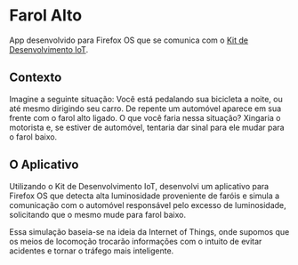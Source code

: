 Farol Alto
==========

App desenvolvido para Firefox OS que se comunica com o [Kit de Desenvolvimento IoT](http://iot.telefonicabeta.com).


Contexto
--------

Imagine a seguinte situação: 
Você está pedalando sua bicicleta a noite, ou até mesmo dirigindo seu carro. De repente um automóvel aparece em sua frente com o farol alto ligado. O que você faria nessa situação? Xingaria o motorista e, se estiver de automóvel, tentaria dar sinal para ele mudar para o farol baixo.

O Aplicativo
------------
Utilizando o Kit de Desenvolvimento IoT, desenvolvi um aplicativo para Firefox OS que detecta alta luminosidade proveniente de faróis e simula a comunicação com o automóvel responsável pelo excesso de luminosidade, solicitando que o mesmo mude para farol baixo.

Essa simulação baseia-se na ideia da Internet of Things, onde supomos que os meios de locomoção trocarão informações com o intuito de evitar acidentes e tornar o tráfego mais inteligente.
